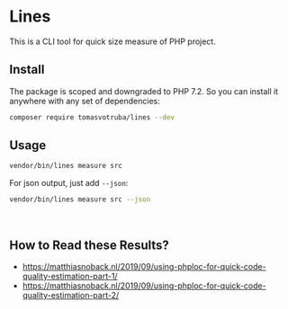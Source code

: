 # Lines

This is a CLI tool for quick size measure of PHP project.

## Install

The package is scoped and downgraded to PHP 7.2. So you can install it anywhere with any set of dependencies:

```bash
composer require tomasvotruba/lines --dev
```

## Usage

```bash
vendor/bin/lines measure src
```

For json output, just add `--json`:

```bash
vendor/bin/lines measure src --json
```

<br>

## How to Read these Results?

* https://matthiasnoback.nl/2019/09/using-phploc-for-quick-code-quality-estimation-part-1/
* https://matthiasnoback.nl/2019/09/using-phploc-for-quick-code-quality-estimation-part-2/
